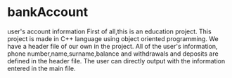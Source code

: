# bankAccount
user's account information
First of all,this is an education project.
This project is made in C++ language using object oriented programming.
We have a header file of our own in the project.
All of the user's information, phone number,name,surname,balance and withdrawals and deposits are defined in the header file.
The user can directly output with the information entered in the main file.
